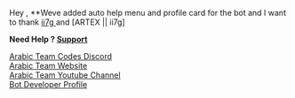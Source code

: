 Hey ,
**Weve added auto help menu and profile card for the bot and I want to thank [ii7g
](https://discord.com/users/555562270222974996) and [ARTEX || ii7g]


**Need Help ? [Support](https://discord.gg/gf576P8aKJ)**

[Arabic Team Codes Discord](https://discord.gg/PSbukpcKXk)\
[Arabic Team  Website](https://discord.gg/PSbukpcKXk)\
[Arabic Team  Youtube Channel](https://discord.gg/PSbukpcKXk)\
[Bot Developer Profile](https://discord.com/users/555562270222974996)

